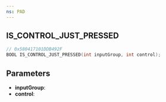 ```yaml
---
ns: PAD
---
```

## IS_CONTROL_JUST_PRESSED

```c
// 0x580417101DDB492F
BOOL IS_CONTROL_JUST_PRESSED(int inputGroup, int control);
```

## Parameters
* **inputGroup**:
* **control**:
